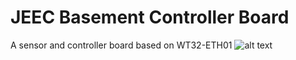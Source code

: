 # JEEC Basement Controller Board
 A sensor and controller board based on WT32-ETH01
![alt text](https://github.com/jippej/JEEC-BasementcontrollerBoard/BasementController.jpg?raw=true)

